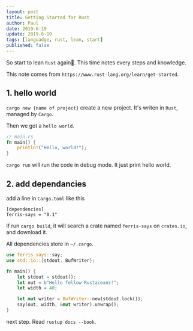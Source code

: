 ```yaml
---
layout: post
title: Getting Started for Rust
author: Paul
date: 2019-6-19
update: 2019-6-19
tags: [languadge, rust, lean, start]
published: false
---
```


So start to lean `Rust` again🤣. This time notes every steps and knowledge.

This note comes from `https://www.rust-lang.org/learn/get-started`.

## 1. hello world

`cargo new {name of project}` create a new project. It's writen in `Rust`, managed by `Cargo`.

Then we got a `hello world`.

```rust
// main.rs
fn main() {
    println!("Hello, world!");
}
```

`cargo run` will run the code in debug mode. It just print hello world.


## 2. add dependancies

add a line in `Cargo.toml` like this

```
[dependencies]
ferris-says = "0.1"
```

If run `cargo build`, it will search a crate named `ferris-says` on `crates.io`, and download it.

All dependencies store in `~/.cargo`.

```rust
use ferris_says::say;
use std::io::{stdout, BufWriter};

fn main() {
    let stdout = stdout();
    let out = b"Hello fellow Rustaceans!";
    let width = 40;

    let mut writer = BufWriter::new(stdout.lock());
    say(out, width, &mut writer).unwrap();
}
```

next step. Read `rustup docs --book`.